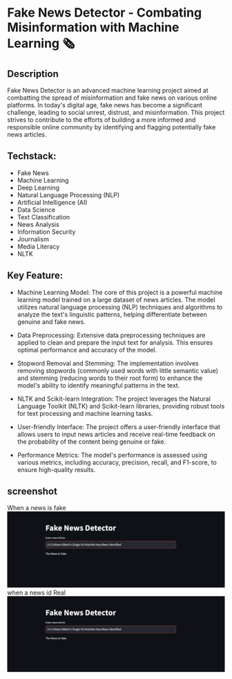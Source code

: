 # Fake News Detector - Combating Misinformation with Machine Learning 🗞

## Description
Fake News Detector is an advanced machine learning project aimed at combatting the spread of misinformation and fake news on various online platforms. In today's digital age, fake news has become a significant challenge, leading to social unrest, distrust, and misinformation. This project strives to contribute to the efforts of building a more informed and responsible online community by identifying and flagging potentially fake news articles.

## Techstack:
* Fake News
* Machine Learning
* Deep Learning
* Natural Language Processing (NLP)
* Artificial Intelligence (AI)
* Data Science
* Text Classification
* News Analysis
* Information Security
* Journalism
* Media Literacy
* NLTK

## Key Feature:

* Machine Learning Model: The core of this project is a powerful machine learning model trained on a large dataset of news articles. The model utilizes natural language processing (NLP) techniques and algorithms to analyze the text's linguistic patterns, helping differentiate between genuine and fake news.

* Data Preprocessing: Extensive data preprocessing techniques are applied to clean and prepare the input text for analysis. This ensures optimal performance and accuracy of the model.

* Stopword Removal and Stemming: The implementation involves removing stopwords (commonly used words with little semantic value) and stemming (reducing words to their root form) to enhance the model's ability to identify meaningful patterns in the text.

* NLTK and Scikit-learn Integration: The project leverages the Natural Language Toolkit (NLTK) and Scikit-learn libraries, providing robust tools for text processing and machine learning tasks.

* User-friendly Interface: The project offers a user-friendly interface that allows users to input news articles and receive real-time feedback on the probability of the content being genuine or fake.

* Performance Metrics: The model's performance is assessed using various metrics, including accuracy, precision, recall, and F1-score, to ensure high-quality results.

## screenshot
When a news is fake 
![](SS/1.png)
when a news id Real
![](SS/1.png)
